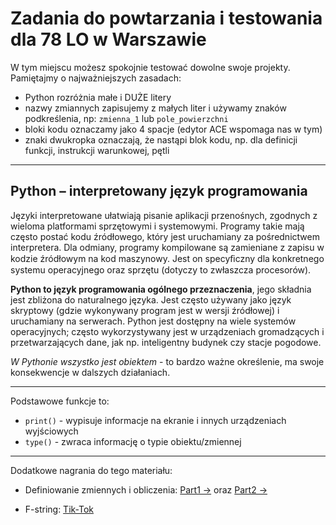 # Zadania do powtarzania i testowania dla 78 LO w Warszawie

W tym miejscu możesz spokojnie testować dowolne swoje projekty. Pamiętajmy o najważniejszych zasadach:

* Python rozróżnia małe i DUŻE litery
* nazwy zmiannych zapisujemy z małych liter i używamy znaków podkreślenia, np: `zmienna_1` lub `pole_powierzchni`
* bloki kodu oznaczamy jako 4 spacje (edytor ACE wspomaga nas w tym)
* znaki dwukropka oznaczają, że nastąpi blok kodu, np. dla definicji funkcji, instrukcji warunkowej, pętli

----
## Python – interpretowany język programowania

Języki interpretowane ułatwiają pisanie aplikacji przenośnych, zgodnych z wieloma platformami sprzętowymi i systemowymi. Programy takie mają często postać kodu źródłowego, który jest
uruchamiany za pośrednictwem interpretera. Dla odmiany, programy kompilowane są zamieniane z zapisu w kodzie źródłowym na kod maszynowy. Jest on specyﬁczny dla konkretnego systemu
operacyjnego oraz sprzętu (dotyczy to zwłaszcza procesorów).

**Python to język programowania ogólnego przeznaczenia**, jego składnia jest zbliżona do naturalnego języka. Jest często używany jako język skryptowy (gdzie wykonywany program jest w wersji źródłowej) i uruchamiany na serwerach. Python jest dostępny na wiele systemów operacyjnych; często wykorzystywany jest w urządzeniach gromadzących i przetwarzających dane, jak np. inteligentny budynek czy stacje pogodowe.

*W Pythonie wszystko jest obiektem* - to bardzo ważne określenie, ma swoje konsekwencje w dalszych działaniach.

----

Podstawowe funkcje to:

* `print()` - wypisuje informacje na ekranie i innych urządzeniach wyjściowych
* `type()` - zwraca informację o typie obiektu/zmiennej

----

Dodatkowe nagrania do tego materiału:

* Definiowanie zmiennych i obliczenia: [Part1 ->](https://www.tiktok.com/@abixedukacja/video/7015200154240306438?is_copy_url=1&is_from_webapp=v1) oraz [Part2 ->](https://www.tiktok.com/@abixedukacja/video/7015200483056930054?is_copy_url=1&is_from_webapp=v1)

* F-string: [Tik-Tok](https://www.tiktok.com/@abixedukacja/video/7018466874237193477?is_copy_url=1&is_from_webapp=v1)
